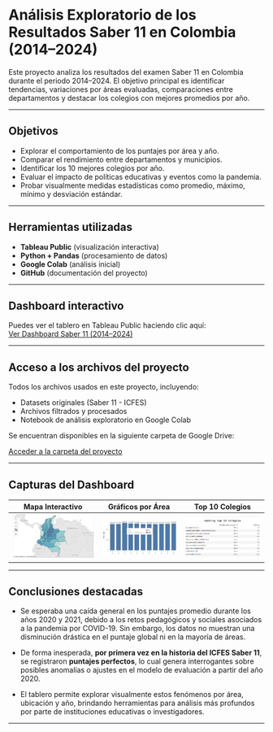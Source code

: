 # Análisis Exploratorio de los Resultados Saber 11 en Colombia (2014–2024)

Este proyecto analiza los resultados del examen Saber 11 en Colombia durante el periodo 2014–2024. El objetivo principal es identificar tendencias, variaciones por áreas evaluadas, comparaciones entre departamentos y destacar los colegios con mejores promedios por año.

---

## Objetivos

- Explorar el comportamiento de los puntajes por área y año.
- Comparar el rendimiento entre departamentos y municipios.
- Identificar los 10 mejores colegios por año.
- Evaluar el impacto de políticas educativas y eventos como la pandemia.
- Probar visualmente medidas estadísticas como promedio, máximo, mínimo y desviación estándar.

---

## Herramientas utilizadas

- **Tableau Public** (visualización interactiva)
- **Python + Pandas** (procesamiento de datos)
- **Google Colab** (análisis inicial)
- **GitHub** (documentación del proyecto)

---

## Dashboard interactivo

Puedes ver el tablero en Tableau Public haciendo clic aquí:  
[Ver Dashboard Saber 11 (2014–2024)](https://public.tableau.com/app/profile/tu_usuario/viz/nombre-del-tablero)

---

## Acceso a los archivos del proyecto

Todos los archivos usados en este proyecto, incluyendo:

- Datasets originales (Saber 11 - ICFES)
- Archivos filtrados y procesados
- Notebook de análisis exploratorio en Google Colab

Se encuentran disponibles en la siguiente carpeta de Google Drive:

[Acceder a la carpeta del proyecto](https://drive.google.com/drive/folders/1WF1kck7dWCApWErbAg5QRV_RqUqDkzG8?usp=drive_link)

---

## Capturas del Dashboard

| Mapa Interactivo | Gráficos por Área | Top 10 Colegios |
|------------------|-------------------|------------------|
| ![Mapa](images/mapa.png) | ![Gráficos](images/grafico.PNG) | ![Top10](images/top_10.png) |

---
## Conclusiones destacadas

- Se esperaba una caída general en los puntajes promedio durante los años 2020 y 2021, debido a los retos pedagógicos y sociales asociados a la pandemia por COVID-19. Sin embargo, los datos no muestran una disminución drástica en el puntaje global ni en la mayoría de áreas.

- De forma inesperada, **por primera vez en la historia del ICFES Saber 11**, se registraron **puntajes perfectos**, lo cual genera interrogantes sobre posibles anomalías o ajustes en el modelo de evaluación a partir del año 2020.

- El tablero permite explorar visualmente estos fenómenos por área, ubicación y año, brindando herramientas para análisis más profundos por parte de instituciones educativas o investigadores.

---
